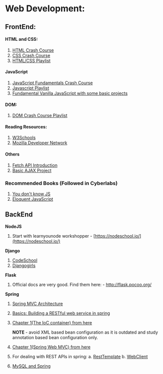 # Web Development:

## FrontEnd:

#### HTML and CSS:
1. [HTML Crash Course](https://www.youtube.com/watch?v=UB1O30fR-EE)
2. [CSS Crash Course](https://www.youtube.com/watch?v=yfoY53QXEnI&index=2&list=PLillGF-RfqbZTASqIqdvm1R5mLrQq79CU)
3. [HTML/CSS Playlist](https://www.youtube.com/watch?v=cqszz_OfAFQ&list=PLC1322B5A0180C946)

#### JavaScript
1. [JavaScript Fundamentals Crash Course](https://www.youtube.com/watch?v=vEROU2XtPR8)
2. [Javascript Playlist](https://www.youtube.com/watch?v=yQaAGmHNn9s&list=PL46F0A159EC02DF82)
3. [Fundamental Vanilla JavaScript with some basic projects](https://www.youtube.com/watch?v=vEROU2XtPR8&list=PLillGF-RfqbbnEGy3ROiLWk7JMCuSyQtX)

#### DOM:
1. [DOM Crash Course Playlist](https://www.youtube.com/watch?v=0ik6X4DJKCc&list=PLillGF-RfqbYE6Ik_EuXA2iZFcE082B3s)

#### Reading Resources:
1. [W3Schools](https://www.w3schools.com/)
2. [Mozilla Developer Network](https://developer.mozilla.org/en-US/docs/Learn)

#### Others
1. [Fetch API Introduction](https://www.youtube.com/watch?v=Oive66jrwBs)
2. [Basic AJAX Project](https://www.youtube.com/watch?v=tUE2Nic21BA)

### Recommended Books (Followed in Cyberlabs)
1. [You don't know JS](https://github.com/getify/You-Dont-Know-JS)
2. [Eloquent JavaScript](http://eloquentjavascript.net)


## BackEnd

**NodeJS**

1. Start with learnyounode workshopper - [https://nodeschool.io/](https://nodeschool.io/)

**Django**

1. [CodeSchool](https://www.codeschool.com/courses/try-django)
2. [Djangogirls](https://tutorial.djangogirls.org/en/)

**Flask**
1. Official docs are very good. Find them here: - http://flask.pocoo.org/

**Spring**
1. [Spring MVC Architecture](https://www.youtube.com/watch?v=qHllF5pl1PA)
2. [Basics: Building a RESTful web service in spring](https://spring.io/guides/gs/rest-service/)
3. [Chapter 1(The IoC container) from here](https://docs.spring.io/spring/docs/5.0.7.RELEASE/spring-framework-reference/core.html#beans)

   **NOTE** - avoid XML based bean configuration as it is outdated and study annotation based bean configuration only.

4. [Chapter 1(Spring Web MVC) from here](https://docs.spring.io/spring/docs/5.0.7.RELEASE/spring-framework-reference/web.html#mvc)

5.  For dealing with REST APIs in spring:
	a. [RestTemplate](https://docs.spring.io/spring/docs/5.0.7.RELEASE/spring-framework-reference/integration.html#rest-client-access)
	b. [WebClient](https://docs.spring.io/spring/docs/5.0.7.RELEASE/spring-framework-reference/web-reactive.html#webflux-client)
6. [MySQL and Spring](https://spring.io/guides/gs/accessing-data-mysql/)
